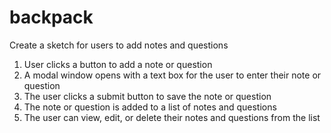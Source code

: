 # backpack

Create a sketch for users to add notes and questions

1. User clicks a button to add a note or question
2. A modal window opens with a text box for the user to enter their note or question
3. The user clicks a submit button to save the note or question
4. The note or question is added to a list of notes and questions
5. The user can view, edit, or delete their notes and questions from the list
